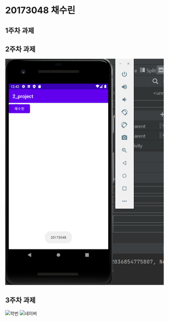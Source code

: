 # 20173048 채수린

## 1주차 과제

## 2주차 과제
  <img width="" height="" src="./png/캡스톤디자인 2주차 과제.png"></img>


## 3주차 과제
  
<img width="428" alt="학번" src="https://user-images.githubusercontent.com/90250294/133836729-d7c6cd94-6ff8-4bb9-8a73-9eacbffbd3e8.png">
<img width="425" alt="네이버" src="https://user-images.githubusercontent.com/90250294/133836764-d99dd43b-0798-468f-b496-4669923cf989.png">

